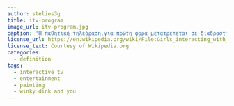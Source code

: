 ```yaml
---
author: stelios3g
title: itv-program
image_url: itv-program.jpg
caption: 'Η παθητική τηλεόραση,για πρώτη φορά μετατρέπεται σε διαδραστική,ενώ εντυπωσιακό αποτελεί το γεγονός ότι το αποτέλεσμα προέρχεται από ενέργεια του ίδιου του χρήστη, χωρίς την ανάγκη για επιπλέον τεχνολογική υποδομή από την πλευρά του τηλεοπτικού δικτύου.'
license_url: https://en.wikipedia.org/wiki/File:Girls_interacting_with_the_Winky_Dink_TV_program.jpg
license_text: Courtesy of Wikipedia.org
categories:
  - definition
tags:
  - interactive tv
  - entertainment
  - painting
  - winky dink and you
---
```


